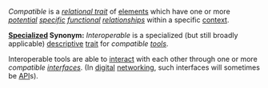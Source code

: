 *Compatible* is a *[relational trait](https://github.com/gcassel/Modular-Organization-Terminology/blob/master/compound-terms/relational-trait.md)* of [elements](https://github.com/gcassel/Modular-Organization-Terminology/blob/master/terms/element.md) which have one or more *[potential](https://github.com/gcassel/Modular-Organization-Terminology/blob/master/terms/potential.md) [specific](https://github.com/gcassel/Modular-Organization-Terminology/blob/master/terms/specific.md) [functional](https://github.com/gcassel/Modular-Organization-Terminology/blob/master/terms/function.md) [relationships](https://github.com/gcassel/Modular-Organization-Terminology/blob/master/terms/relationship.md)* within a specific [context](https://github.com/gcassel/Modular-Organization-Terminology/blob/master/terms/context.md).

**[Specialized](https://github.com/gcassel/Modular-Organization-Terminology/blob/master/terms/specialize.md) Synonym:**  *Interoperable* is a specialized (but still broadly applicable) [descriptive](https://github.com/gcassel/Modular-Organization-Terminology/blob/master/terms/describe.md) [trait](https://github.com/gcassel/Modular-Organization-Terminology/blob/master/terms/trait.md) for *compatible [tools](https://github.com/gcassel/Modular-Organization-Terminology/blob/master/terms/tool.md)*.

Interoperable tools are able to [interact](https://github.com/gcassel/Modular-Organization-Terminology/blob/master/terms/interact.md) with each other through one or more *compatible [interfaces](https://github.com/gcassel/Modular-Organization-Terminology/blob/master/terms/interface.md)*.   (In [digital](https://github.com/gcassel/Modular-Organization-Terminology/blob/master/terms/digital.md) [networking](https://github.com/gcassel/Modular-Organization-Terminology/blob/master/terms/network.md), such interfaces will sometimes be [API](https://github.com/gcassel/Modular-Organization-Terminology/blob/master/compound-terms/API.md)s).
